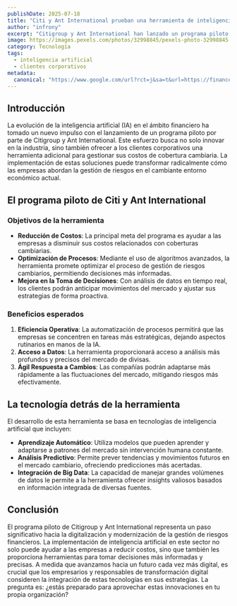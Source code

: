 ```yaml
---
publishDate: 2025-07-18
title: "Citi y Ant International prueban una herramienta de inteligencia artificial para reducir los costos de cobertura cambiaria"
author: "infrony"
excerpt: "Citigroup y Ant International han lanzado un programa piloto que utiliza inteligencia artificial para ayudar a los clientes corporativos a gestionar sus costos de cobertura cambiaria."
image: https://images.pexels.com/photos/32998845/pexels-photo-32998845.jpeg
category: Tecnología
tags:
  - inteligencia artificial
  - clientes corporativos
metadata:
  canonical: "https://www.google.com/url?rct=j&sa=t&url=https://financefeeds.com/es/Citi-y-Ant-International-prueban-una-herramienta-de-inteligencia-artificial-para-reducir-los-costos-de-cobertura-cambiaria./&ct=ga&cd=CAIyHDdlZmI2YWE1YjUxZDE4MjY6Y29tOmVzOlVTOlI&usg=AOvVaw0wh1yNbRWuRE1PQmD9xqy-"
---
```


## Introducción

La evolución de la inteligencia artificial (IA) en el ámbito financiero ha tomado un nuevo impulso con el lanzamiento de un programa piloto por parte de Citigroup y Ant International. Este esfuerzo busca no solo innovar en la industria, sino también ofrecer a los clientes corporativos una herramienta adicional para gestionar sus costos de cobertura cambiaria. La implementación de estas soluciones puede transformar radicalmente cómo las empresas abordan la gestión de riesgos en el cambiante entorno económico actual.

## El programa piloto de Citi y Ant International

### Objetivos de la herramienta

- **Reducción de Costos**: La principal meta del programa es ayudar a las empresas a disminuir sus costos relacionados con coberturas cambiarias.
- **Optimización de Procesos**: Mediante el uso de algoritmos avanzados, la herramienta promete optimizar el proceso de gestión de riesgos cambiarios, permitiendo decisiones más informadas.
- **Mejora en la Toma de Decisiones**: Con análisis de datos en tiempo real, los clientes podrán anticipar movimientos del mercado y ajustar sus estrategias de forma proactiva.

### Beneficios esperados

1. **Eficiencia Operativa**: La automatización de procesos permitirá que las empresas se concentren en tareas más estratégicas, dejando aspectos rutinarios en manos de la IA.
2. **Acceso a Datos**: La herramienta proporcionará acceso a análisis más profundos y precisos del mercado de divisas.
3. **Ágil Respuesta a Cambios**: Las compañías podrán adaptarse más rápidamente a las fluctuaciones del mercado, mitigando riesgos más efectivamente.

## La tecnología detrás de la herramienta

El desarrollo de esta herramienta se basa en tecnologías de inteligencia artificial que incluyen:

- **Aprendizaje Automático**: Utiliza modelos que pueden aprender y adaptarse a patrones del mercado sin intervención humana constante.
- **Análisis Predictivo**: Permite prever tendencias y movimientos futuros en el mercado cambiario, ofreciendo predicciones más acertadas.
- **Integración de Big Data**: La capacidad de manejar grandes volúmenes de datos le permite a la herramienta ofrecer insights valiosos basados en información integrada de diversas fuentes.

## Conclusión

El programa piloto de Citigroup y Ant International representa un paso significativo hacia la digitalización y modernización de la gestión de riesgos financieros. La implementación de inteligencia artificial en este sector no solo puede ayudar a las empresas a reducir costos, sino que también les proporciona herramientas para tomar decisiones más informadas y precisas. A medida que avanzamos hacia un futuro cada vez más digital, es crucial que los empresarios y responsables de transformación digital consideren la integración de estas tecnologías en sus estrategias. La pregunta es: ¿estás preparado para aprovechar estas innovaciones en tu propia organización?